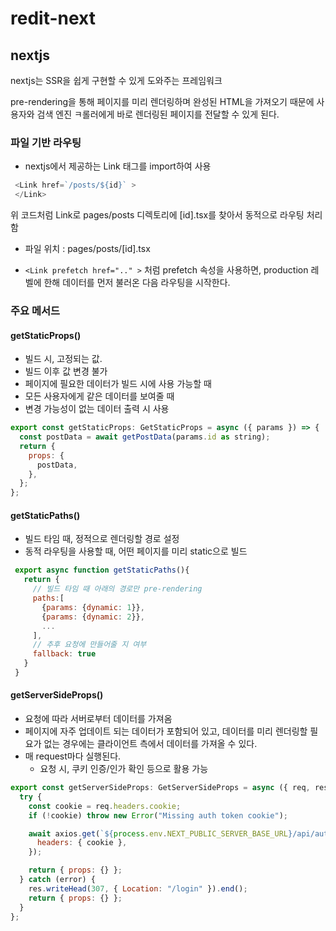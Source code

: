 # redit-next

## nextjs

nextjs는 SSR을 쉽게 구현할 수 있게 도와주는 프레임워크

pre-rendering을 통해 페이지를 미리 렌더링하며 완성된 HTML을 가져오기 때문에 사용자와 검색 엔진 ㅋ롤러에게 바로 렌더링된 페이지를 전달할 수 있게 된다.

### 파일 기반 라우팅

- nextjs에서 제공하는 Link 태그를 import하여 사용

```javascript
 <Link href=`/posts/${id}` >
 </Link>
```

위 코드처럼 Link로 pages/posts 디렉토리에 [id].tsx를 찾아서 동적으로 라우팅 처리함

- 파일 위치 : pages/posts/[id].tsx

- `<Link prefetch href=".." >` 처럼 prefetch 속성을 사용하면, production 레벨에 한해 데이터를 먼저 불러온 다음 라우팅을 시작한다.

### 주요 메서드

#### getStaticProps()

- 빌드 시, 고정되는 값.
- 빌드 이후 값 변경 불가
- 페이지에 필요한 데이터가 빌드 시에 사용 가능할 때
- 모든 사용자에게 같은 데이터를 보여줄 때
- 변경 가능성이 없는 데이터 출력 시 사용

```javascript
export const getStaticProps: GetStaticProps = async ({ params }) => {
  const postData = await getPostData(params.id as string);
  return {
    props: {
      postData,
    },
  };
};
```

#### getStaticPaths()

- 빌드 타임 때, 정적으로 렌더링할 경로 설정
- 동적 라우팅을 사용할 때, 어떤 페이지를 미리 static으로 빌드

```javascript
 export async function getStaticPaths(){
   return {
     // 빌드 타임 때 아래의 경로만 pre-rendering
     paths:[
       {params: {dynamic: 1}},
       {params: {dynamic: 2}},
       ...
     ],
     // 추후 요청에 만들어줄 지 여부
     fallback: true
   }
 }
```

#### getServerSideProps()

- 요청에 따라 서버로부터 데이터를 가져옴
- 페이지에 자주 업데이트 되는 데이터가 포함되어 있고, 데이터를 미리 렌더링할 필요가 없는 경우에는 클라이언트 측에서 데이터를 가져올 수 있다.
- 매 request마다 실행된다.
  - 요청 시, 쿠키 인증/인가 확인 등으로 활용 가능

```javascript
export const getServerSideProps: GetServerSideProps = async ({ req, res }) => {
  try {
    const cookie = req.headers.cookie;
    if (!cookie) throw new Error("Missing auth token cookie");

    await axios.get(`${process.env.NEXT_PUBLIC_SERVER_BASE_URL}/api/auth/me`, {
      headers: { cookie },
    });

    return { props: {} };
  } catch (error) {
    res.writeHead(307, { Location: "/login" }).end();
    return { props: {} };
  }
};
```
